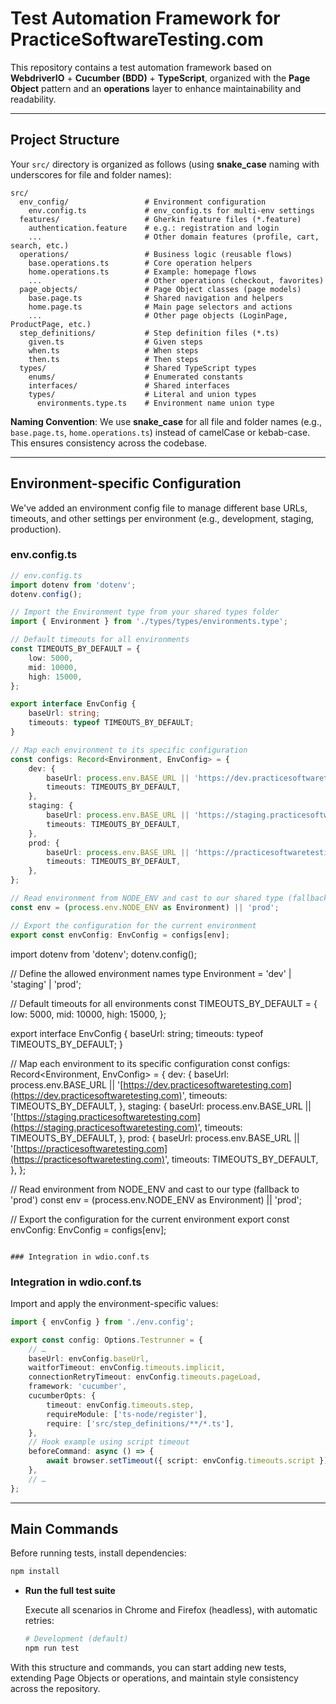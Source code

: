 # Test Automation Framework for PracticeSoftwareTesting.com

This repository contains a test automation framework based on **WebdriverIO** + **Cucumber (BDD)** + **TypeScript**, organized with the **Page Object** pattern and an **operations** layer to enhance maintainability and readability.

---

## Project Structure

Your `src/` directory is organized as follows (using **snake_case** naming with underscores for file and folder names):

```text
src/
  env_config/                 # Environment configuration
    env.config.ts             # env_config.ts for multi‑env settings
  features/                   # Gherkin feature files (*.feature)
    authentication.feature    # e.g.: registration and login
    ...                       # Other domain features (profile, cart, search, etc.)
  operations/                 # Business logic (reusable flows)
    base.operations.ts        # Core operation helpers
    home.operations.ts        # Example: homepage flows
    ...                       # Other operations (checkout, favorites)
  page_objects/               # Page Object classes (page models)
    base.page.ts              # Shared navigation and helpers
    home.page.ts              # Main page selectors and actions
    ...                       # Other page objects (LoginPage, ProductPage, etc.)
  step_definitions/           # Step definition files (*.ts)
    given.ts                  # Given steps
    when.ts                   # When steps
    then.ts                   # Then steps
  types/                      # Shared TypeScript types
    enums/                    # Enumerated constants
    interfaces/               # Shared interfaces
    types/                    # Literal and union types
      environments.type.ts    # Environment name union type
```

**Naming Convention**: We use **snake_case** for all file and folder names (e.g., `base.page.ts`, `home.operations.ts`) instead of camelCase or kebab-case. This ensures consistency across the codebase.

---

## Environment-specific Configuration

We've added an environment config file to manage different base URLs, timeouts, and other settings per environment (e.g., development, staging, production).

### env.config.ts

```ts
// env.config.ts
import dotenv from 'dotenv';
dotenv.config();

// Import the Environment type from your shared types folder
import { Environment } from './types/types/environments.type';

// Default timeouts for all environments
const TIMEOUTS_BY_DEFAULT = {
    low: 5000,
    mid: 10000,
    high: 15000,
};

export interface EnvConfig {
    baseUrl: string;
    timeouts: typeof TIMEOUTS_BY_DEFAULT;
}

// Map each environment to its specific configuration
const configs: Record<Environment, EnvConfig> = {
    dev: {
        baseUrl: process.env.BASE_URL || 'https://dev.practicesoftwaretesting.com',
        timeouts: TIMEOUTS_BY_DEFAULT,
    },
    staging: {
        baseUrl: process.env.BASE_URL || 'https://staging.practicesoftwaretesting.com',
        timeouts: TIMEOUTS_BY_DEFAULT,
    },
    prod: {
        baseUrl: process.env.BASE_URL || 'https://practicesoftwaretesting.com',
        timeouts: TIMEOUTS_BY_DEFAULT,
    },
};

// Read environment from NODE_ENV and cast to our shared type (fallback to 'prod')
const env = (process.env.NODE_ENV as Environment) || 'prod';

// Export the configuration for the current environment
export const envConfig: EnvConfig = configs[env];
```

import dotenv from 'dotenv';
dotenv.config();

// Define the allowed environment names
type Environment = 'dev' | 'staging' | 'prod';

// Default timeouts for all environments
const TIMEOUTS_BY_DEFAULT = {
low: 5000,
mid: 10000,
high: 15000,
};

export interface EnvConfig {
baseUrl: string;
timeouts: typeof TIMEOUTS_BY_DEFAULT;
}

// Map each environment to its specific configuration
const configs: Record\<Environment, EnvConfig> = {
dev: {
baseUrl: process.env.BASE_URL || '[https://dev.practicesoftwaretesting.com](https://dev.practicesoftwaretesting.com)',
timeouts: TIMEOUTS_BY_DEFAULT,
},
staging: {
baseUrl: process.env.BASE_URL || '[https://staging.practicesoftwaretesting.com](https://staging.practicesoftwaretesting.com)',
timeouts: TIMEOUTS_BY_DEFAULT,
},
prod: {
baseUrl: process.env.BASE_URL || '[https://practicesoftwaretesting.com](https://practicesoftwaretesting.com)',
timeouts: TIMEOUTS_BY_DEFAULT,
},
};

// Read environment from NODE_ENV and cast to our type (fallback to 'prod')
const env = (process.env.NODE_ENV as Environment) || 'prod';

// Export the configuration for the current environment
export const envConfig: EnvConfig = configs\[env];

```

### Integration in wdio.conf.ts
```

### Integration in wdio.conf.ts

Import and apply the environment-specific values:

```ts
import { envConfig } from './env.config';

export const config: Options.Testrunner = {
    // …
    baseUrl: envConfig.baseUrl,
    waitforTimeout: envConfig.timeouts.implicit,
    connectionRetryTimeout: envConfig.timeouts.pageLoad,
    framework: 'cucumber',
    cucumberOpts: {
        timeout: envConfig.timeouts.step,
        requireModule: ['ts-node/register'],
        require: ['src/step_definitions/**/*.ts'],
    },
    // Hook example using script timeout
    beforeCommand: async () => {
        await browser.setTimeout({ script: envConfig.timeouts.script });
    },
    // …
};
```

---

## Main Commands

Before running tests, install dependencies:

```bash
npm install
```

- **Run the full test suite**

    Execute all scenarios in Chrome and Firefox (headless), with automatic retries:

    ```bash
    # Development (default)
    npm run test
    ```

With this structure and commands, you can start adding new tests, extending Page Objects or operations, and maintain style consistency across the repository.
